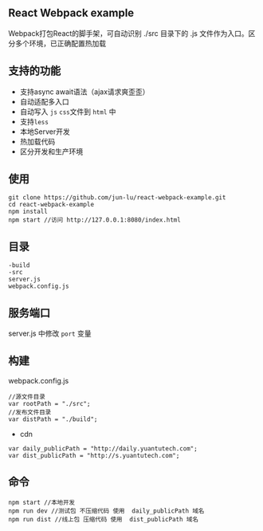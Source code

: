 ## React Webpack example
	
Webpack打包React的脚手架，可自动识别 ./src  目录下的 .js 文件作为入口。区分多个环境，已正确配置热加载

## 支持的功能

* 支持async await语法（ajax请求爽歪歪）
* 自动适配多入口
* 自动写入 `js` `css`文件到 `html` 中
* 支持`less`
* 本地Server开发
* 热加载代码
* 区分开发和生产环境



## 使用

````
git clone https://github.com/jun-lu/react-webpack-example.git
cd react-webpack-example
npm install
npm start //访问 http://127.0.0.1:8080/index.html

````

## 目录

````
-build 
-src
server.js
webpack.config.js
````

## 服务端口

server.js 中修改 `port` 变量

## 构建

webpack.config.js
````
//源文件目录
var rootPath = "./src";
//发布文件目录
var distPath = "./build";
````

* cdn 

````
var daily_publicPath = "http://daily.yuantutech.com";
var dist_publicPath = "http://s.yuantutech.com";
````

## 命令

````
npm start //本地开发
npm run dev //测试包 不压缩代码 使用  daily_publicPath 域名
npm run dist //线上包 压缩代码 使用  dist_publicPath 域名

````